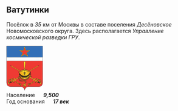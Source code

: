 <!--2023-02-20 00:16:01-->
## Ватутинки
Посёлок в *35* км от Москвы в составе поселения *Десёновское* Новомосковского округа.
Здесь располагается *Управление космической разведки ГРУ*.

<img src="./Desyonovskoye.png" width="96px"><br>
Население &emsp; ***9,500*** &emsp;<br>
Год&nbsp;основания &emsp; ***17 век***